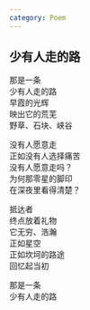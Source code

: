 ```yaml
---
category: Poem
---
```


## 少有人走的路

那是一条  
少有人走的路  
早霞的光辉  
映出它的荒芜  
野草、石块、峡谷


没有人愿意走  
正如没有人选择痛苦  
没有人愿意走吗？  
为何那零星的脚印  
在深夜里看得清楚？


抵达者  
终点放着礼物  
它无穷、浩瀚  
正如星空  
正如坎坷的路途  
回忆起当初


那是一条  
少有人走的路 